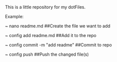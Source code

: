 This is a little repository for my dotFiles.

Example:

~ nano readme.md ##Create the file we want to add

~ config add readme.md ##Add it to the repo

~ config commit -m "add readme" ##Commit to repo

~ config push ##Push the changed file(s)
